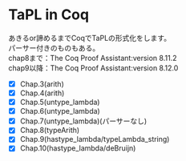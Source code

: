 # TaPL in Coq
あきるor諦めるまでCoqでTaPLの形式化をします。  
パーサー付きのものもある。  
chap8まで：The Coq Proof Assistant:version 8.11.2   
chap9以降：The Coq Proof Assistant:version 8.12.0   


- [x] Chap.3(arith)
- [x] Chap.4(arith)
- [x] Chap.5(untype_lambda)
- [x] Chap.6(untype_lambda)
- [x] Chap.7(untype_lambda)(パーサーなし)
- [x] Chap.8(typeArith)
- [x] Chap.9(hastype_lambda/typeLambda_string)
- [x] Chap.10(hastype_lambda/deBruijn)
